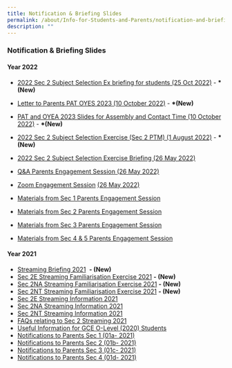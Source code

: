 ```yaml
---
title: Notification & Briefing Slides
permalink: /about/Info-for-Students-and-Parents/notification-and-briefing-slides/
description: ""
---
```

### **Notification & Briefing Slides**

#### **Year 2022**


* [2022 Sec 2 Subject Selection Ex briefing for students (25 Oct 2022)](https://drive.google.com/file/d/16nmV6zCaE5NAsCoZeER0QEIMly2oO_A1/view?usp=sharing) - **\*(New)**


* [Letter to Parents PAT OYES 2023 (10 October 2022)](https://drive.google.com/file/d/1WVwBw4bqqnybhYb5oMPdRPTdkmqhDOsV/view?usp=sharing) - **\*(New)**

* [PAT and OYEA 2023 Slides for Assembly and Contact Time (10 October 2022)](http://ile/d/f1-BF0216iyiFg21TDZapW08mzQo4Vl9lq/view?usp=sharing) - **\*(New)**

* [2022 Sec 2 Subject Selection Exercise (Sec 2 PTM) (1 August 2022)](https://drive.google.com/file/d/1B0jv4PobD2UIWtu4T0CQEdeEg3qf6AE1/view?usp=sharing) - **\*(New)**  
* [2022 Sec 2 Subject Selection Exercise Briefing (26 May 2022)](https://drive.google.com/file/d/1WKXLLDlV9l6O7hBtvICFGJ49aWqP5Sd0/view?usp=sharing)
* [Q&A Parents Engagement Session (26 May 2022)](https://drive.google.com/file/d/1rLEBdH_gECXfEL1LnAwC-hZon4TONo5Z/view?usp=sharing)  
* [Zoom Engagement Session](https://holyinnocentshigh.moe.edu.sg/about/information-for-students-and-parents/goog_1369046187) [(26 May 2022)](https://youtu.be/DZS835yw8A8)  
* [Materials from Sec 1 Parents Engagement Session](https://drive.google.com/file/d/1kHQm5bCyhh6Jn5dNOurZFZnPBtZ_LQ5I/view?usp=sharing) 
* [Materials from Sec 2 Parents Engagement Session](https://drive.google.com/file/d/1VxqYnSjlxH2m9dSIkklkQPD51t24P7Fy/view?usp=sharing) 
* [Materials from Sec 3 Parents Engagement Session](https://drive.google.com/file/d/1--gx_sDzmW0Pc5uJg-Fcp8Q8dqMlG3PS/view?usp=sharing)  
* [Materials from Sec 4 & 5 Parents Engagement Session](https://drive.google.com/file/d/1MwUWbrsBjyyKJtFBD-m5DFwBdvGOMLH5/view?usp=sharing) 

#### **Year 2021**

* [Streaming Briefing 2021](https://drive.google.com/file/d/1rsRH3LnROmlaAMyVfT96AT6PTJrwzfNl/view?usp=sharing)  **\- (New)**
* [Sec 2E Streaming Familiarisation Exercise 2021](https://drive.google.com/file/d/1q5Ts4CQfBh86RqCFceS23GUdym-kOUPS/view?usp=sharing) **\- (New)**
* [Sec 2NA Streaming Familiarisation Exercise 2021](https://drive.google.com/file/d/1G8zmTebZJKCln6jolVf7fya-Fed40GIo/view?usp=sharing) **\- (New)**
* [Sec 2NT Streaming Familiarisation Exercise 2021](https://drive.google.com/file/d/1k-82xx9EmeLInpLEj1VX81ZqFAJZkFc7/view?usp=sharing) **\- (New)**
* [Sec 2E Streaming Information 2021](https://drive.google.com/file/d/1Ru2dwBt1Q5XS96uHTpLWqoW8k67vmPAs/view?usp=sharing) 
* [Sec 2NA Streaming Information 2021](https://drive.google.com/file/d/1j3m89wZwbgTH1UjC0x5UZWhqd6_nGdlr/view?usp=sharing)   
* [Sec 2NT Streaming Information 2021](https://drive.google.com/file/d/1I7Gha9QGAtyg4n1yEzT9qIsDKjZvAYY6/view?usp=sharing)    
* [FAQs relating to Sec 2 Streaming 2021](https://drive.google.com/file/d/1pTQp691I4iH6F_B78-hLdza7gJU4LS_Q/view?usp=sharing)
* [Useful Information for GCE O-Level (2020) Students](https://drive.google.com/file/d/1_tmgBN6pGd2lMAgnjV9-duzz9D4VK7z5/view?usp=sharing)  
* [Notifications to Parents Sec 1 (01a- 2021)](https://drive.google.com/file/d/1gSY9MbawEhlBxjhz3fstuT7X4dPKbJC9/view?usp=sharing)   
* [Notifications to Parents Sec 2 (01b- 2021)](https://drive.google.com/file/d/1DanNY8vb30OOjH1ep4ImjEl2R-g_xhnt/view?usp=sharing)  
* [Notifications to Parents Sec 3 (01c- 2021)](https://drive.google.com/file/d/1inj29stCed_LhFOd5ur3DR89-SuMr4Mo/view?usp=sharing)
* [Notifications to Parents Sec 4 (01d- 2021)](https://drive.google.com/file/d/1KA6w3qAkcD0vvkmofdfCy2ZmtINg-_Lz/view?usp=sharing)